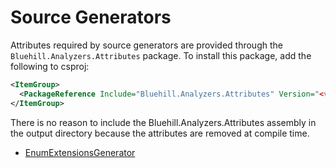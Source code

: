 <h1>Source Generators</h1>

<p>Attributes required by source generators are provided through the <code>Bluehill.Analyzers.Attributes</code> package. To install this package, add the following to csproj:</p>

```xml
<ItemGroup>
  <PackageReference Include="Bluehill.Analyzers.Attributes" Version="<version>" PrivateAssets="all" ExcludeAssets="runtime" />
</ItemGroup>
```

<p>There is no reason to include the Bluehill.Analyzers.Attributes assembly in the output directory because the attributes are removed at compile time.</p>

<ul>
    <li><a href="EnumExtensionsGenerator.md">EnumExtensionsGenerator</a></li>
</ul>
